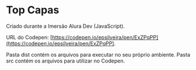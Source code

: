 # Top Capas

Criado durante a Imersão Alura Dev (JavaScript).

URL do Codepen: [https://codepen.io/epsilveira/pen/ExZPqPP](https://codepen.io/epsilveira/pen/ExZPqPP).

Pasta dist contém os arquivos para executar no seu próprio ambiente.
Pasta src contém os arquivos para utilizar no Codepen.